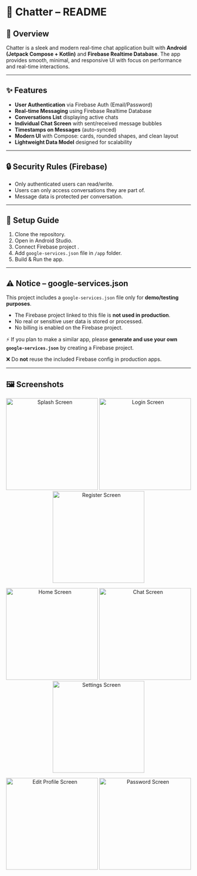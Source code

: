 # 💬 Chatter – README

## 📱 Overview

Chatter is a sleek and modern real-time chat application built with **Android (Jetpack Compose + Kotlin)** and **Firebase Realtime Database**. The app provides smooth, minimal, and responsive UI with focus on performance and real-time interactions.

---

## ✨ Features

* **User Authentication** via Firebase Auth (Email/Password)
* **Real-time Messaging** using Firebase Realtime Database
* **Conversations List** displaying active chats
* **Individual Chat Screen** with sent/received message bubbles
* **Timestamps on Messages** (auto-synced)
* **Modern UI** with Compose: cards, rounded shapes, and clean layout
* **Lightweight Data Model** designed for scalability

---

## 🔒 Security Rules (Firebase)

* Only authenticated users can read/write.
* Users can only access conversations they are part of.
* Message data is protected per conversation.

---

## 🚀 Setup Guide

1. Clone the repository.
2. Open in Android Studio.
3. Connect Firebase project .
4. Add `google-services.json` file in `/app` folder.
5. Build & Run the app.

---

## ⚠️ Notice – google-services.json

This project includes a `google-services.json` file only for **demo/testing purposes**.

* The Firebase project linked to this file is **not used in production**.
* No real or sensitive user data is stored or processed.
* No billing is enabled on the Firebase project.

⚡ If you plan to make a similar app, please **generate and use your own `google-services.json`** by creating a Firebase project.

❌ Do **not** reuse the included Firebase config in production apps.

---

## 🖼 Screenshots

<p align="center">
  <img src="screenshots/splashscreen.png" alt="Splash Screen" width="250"/>
  <img src="screenshots/login.png" alt="Login Screen" width="250"/>
  <img src="screenshots/register.png" alt="Register Screen" width="250"/>
</p>

<p align="center">
  <img src="screenshots/homescreen.png" alt="Home Screen" width="250"/>
  <img src="screenshots/chatscreen.png" alt="Chat Screen" width="250"/>
  <img src="screenshots/setting.png" alt="Settings Screen" width="250"/>
</p>

<p align="center">
  <img src="screenshots/editprofile.png" alt="Edit Profile Screen" width="250"/>
  <img src="screenshots/password.png" alt="Password Screen" width="250"/>
</p>



